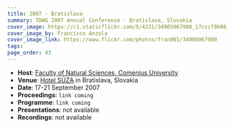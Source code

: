 ```yaml
---
title: 2007 - Bratislava
summary: TDWG 2007 Annual Conference - Bratislava, Slovakia
cover_image: https://c1.staticflickr.com/5/4221/34905067980_17cccf9b06_b.jpg
cover_image_by: Francisco Anzola
cover_image_link: https://www.flickr.com/photos/fran001/34905067980
tags: 
page_order: 43
---
```


* **Host**: [Faculty of Natural Sciences, Comenius University](https://fns.uniba.sk/en/)
* **Venue**: [Hotel SÚZA](http://www.suza.sk/) in Bratislava, Slovakia
* **Date**: 17-21 September 2007
* **Proceedings**: `link coming`
* **Programme**: `link coming`
* **Presentations**: not available
* **Recordings**: not available

